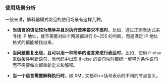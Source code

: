 <h3 data-nodeid="734">使用场景分析</h3>
<p data-nodeid="735">一般来讲，解释器模式常见的使用场景有这样几种。</p>
<ul data-nodeid="736">
<li data-nodeid="737">
<p data-nodeid="738"><strong data-nodeid="817">当语言的语法较为简单并且对执行效率要求不高时</strong>。比如，通过正则表达式来寻找 IP 地址，就不需要对四个网段都进行 0~255 的判断，而是满足 IP 地址格式的都能被找出来。</p>
</li>
<li data-nodeid="739">
<p data-nodeid="740"><strong data-nodeid="822">当问题重复出现，且可以用一种简单的语言来进行表达时</strong>。比如，使用 if-else 来做条件判断语句，当代码中出现 if-else 的语句块时都统一解释为条件语句而不需要每次都重新定义和解释。</p>
</li>
<li data-nodeid="741">
<p data-nodeid="742"><strong data-nodeid="829">当一个语言需要解释执行时</strong>。如 XML 文档中&lt;&gt;括号表示的不同的节点含义。</p>
</li>